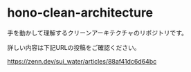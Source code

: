 # hono-clean-architecture

手を動かして理解するクリーンアーキテクチャのリポジトリです。

詳しい内容は下記URLの投稿をご確認ください。

https://zenn.dev/sui_water/articles/88af41dc6d64bc

